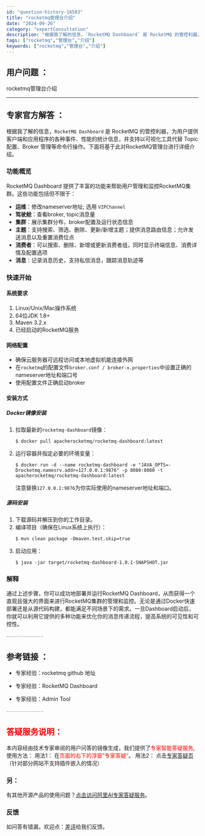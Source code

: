 ```yaml
---
id: "question-history-16583"
title: "rocketmq管理台介绍"
date: "2024-09-26"
category: "expertConsultation"
description: "根据我了解的信息，`RocketMQ Dashboard` 是 RocketMQ 的管控利器，为用户提供客户端和应用程序的各种事件、性能的统计信息，并支持以可视化工具代替 Topic 配置、Broker 管理等命令行操作。下面将基于此对RocketMQ管理台进行详细介绍。### 功能概览Rocket"
tags: ["rocketmq","管理台","介绍"]
keywords: ["rocketmq","管理台","介绍"]
---
```


## 用户问题 ： 
 rocketmq管理台介绍  

---------------
## 专家官方解答 ：

根据我了解的信息，`RocketMQ Dashboard` 是 RocketMQ 的管控利器，为用户提供客户端和应用程序的各种事件、性能的统计信息，并支持以可视化工具代替 Topic 配置、Broker 管理等命令行操作。下面将基于此对RocketMQ管理台进行详细介绍。

### 功能概览

RocketMQ Dashboard 提供了丰富的功能来帮助用户管理和监控RocketMQ集群。这些功能包括但不限于：

- **运维**：修改nameserver地址; 选用 `VIPChannel`
- **驾驶舱**：查看broker, topic消息量
- **集群**：展示集群分布，broker配置及运行状态信息
- **主题**：支持搜索、筛选、删除、更新/新增主题；提供消息路由信息；允许发送消息以及重置消费位点
- **消费者**：可以搜索、删除、新增或更新消费者组，同时显示终端信息、消费详情及配置选项
- **消息**：记录消息历史，支持私信消息，跟踪消息轨迹等

### 快速开始

#### 系统要求
1. Linux/Unix/Mac操作系统
2. 64位JDK 1.8+
3. Maven 3.2.x
4. 已经启动的RocketMQ服务

#### 网络配置
- 确保云服务器可远程访问或本地虚拟机能连接外网
- 在`rocketmq`的配置文件`broker.conf / broker-x.properties`中设置正确的nameserver地址和端口号
- 使用配置文件正确启动broker

#### 安装方式
##### Docker镜像安装
1. 拉取最新的`rocketmq-dashboard`镜像：
   ```shell
   $ docker pull apacherocketmq/rocketmq-dashboard:latest
   ```
2. 运行容器并指定必要的环境变量：
   ```shell
   $ docker run -d --name rocketmq-dashboard -e "JAVA_OPTS=-Drocketmq.namesrv.addr=127.0.0.1:9876" -p 8080:8080 -t apacherocketmq/rocketmq-dashboard:latest
   ```
   注意替换`127.0.0.1:9876`为你实际使用的nameserver地址和端口。

##### 源码安装
1. 下载源码并解压到你的工作目录。
2. 编译项目（确保在Linux系统上执行）：
   ```shell
   $ mvn clean package -Dmaven.test.skip=true
   ```
3. 启动应用：
   ```shell
   $ java -jar target/rocketmq-dashboard-1.0.1-SNAPSHOT.jar
   ```

### 解释
通过上述步骤，你可以成功地部署并运行RocketMQ Dashboard，从而获得一个直观且强大的界面来进行RocketMQ集群的管理和监控。无论是通过Docker快速部署还是从源代码构建，都能满足不同场景下的需求。一旦Dashboard启动后，你就可以利用它提供的多种功能来优化你的消息传递流程，提高系统的可见性和可控性。


<font color="#949494">---------------</font> 


## 参考链接 ：

* 专家经验：rocketmq github 地址 
 
 * 专家经验：RocketMQ Dashboard 
 
 * 专家经验：Admin Tool 


 <font color="#949494">---------------</font> 
 


## <font color="#FF0000">答疑服务说明：</font> 

本内容经由技术专家审阅的用户问答的镜像生成，我们提供了<font color="#FF0000">专家智能答疑服务</font>,使用方法：
用法1： 在<font color="#FF0000">页面的右下的浮窗”专家答疑“</font>。
用法2： 点击[专家答疑页](https://answer.opensource.alibaba.com/docs/intro)（针对部分网站不支持插件嵌入的情况）
### 另：


有其他开源产品的使用问题？[点击访问阿里AI专家答疑服务](https://answer.opensource.alibaba.com/docs/intro)。
### 反馈
如问答有错漏，欢迎点：[差评](https://ai.nacos.io/user/feedbackByEnhancerGradePOJOID?enhancerGradePOJOId=17261)给我们反馈。
